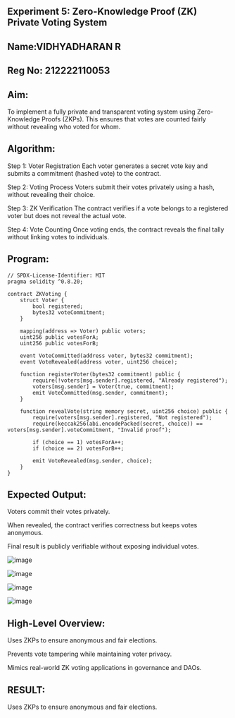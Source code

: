 ## Experiment 5: Zero-Knowledge Proof (ZK) Private Voting System
## Name:VIDHYADHARAN R
## Reg No: 212222110053
## Aim:
To implement a fully private and transparent voting system using Zero-Knowledge Proofs (ZKPs). This ensures that votes are counted fairly without revealing who voted for whom.

## Algorithm:
Step 1: Voter Registration Each voter generates a secret vote key and submits a commitment (hashed vote) to the contract.

Step 2: Voting Process Voters submit their votes privately using a hash, without revealing their choice.

Step 3: ZK Verification The contract verifies if a vote belongs to a registered voter but does not reveal the actual vote.

Step 4: Vote Counting Once voting ends, the contract reveals the final tally without linking votes to individuals.

## Program:
```
// SPDX-License-Identifier: MIT
pragma solidity ^0.8.20;

contract ZKVoting {
    struct Voter {
        bool registered;
        bytes32 voteCommitment;
    }

    mapping(address => Voter) public voters;
    uint256 public votesForA;
    uint256 public votesForB;

    event VoteCommitted(address voter, bytes32 commitment);
    event VoteRevealed(address voter, uint256 choice);

    function registerVoter(bytes32 commitment) public {
        require(!voters[msg.sender].registered, "Already registered");
        voters[msg.sender] = Voter(true, commitment);
        emit VoteCommitted(msg.sender, commitment);
    }

    function revealVote(string memory secret, uint256 choice) public {
        require(voters[msg.sender].registered, "Not registered");
        require(keccak256(abi.encodePacked(secret, choice)) == voters[msg.sender].voteCommitment, "Invalid proof");

        if (choice == 1) votesForA++;
        if (choice == 2) votesForB++;

        emit VoteRevealed(msg.sender, choice);
    }
}
```
## Expected Output:
Voters commit their votes privately.

When revealed, the contract verifies correctness but keeps votes anonymous.

Final result is publicly verifiable without exposing individual votes.

![image](https://github.com/user-attachments/assets/b534e87b-647a-4d2a-83eb-4651b6583df4)


![image](https://github.com/user-attachments/assets/ef0ea3d6-8256-4378-88fd-3c72285fb400)


![image](https://github.com/user-attachments/assets/be9bc439-fcbf-4df3-a633-1ded0258b6b2)

![image](https://github.com/user-attachments/assets/907bf58c-919f-4b44-9eb4-3d8549bdca45)

## High-Level Overview:
Uses ZKPs to ensure anonymous and fair elections.

Prevents vote tampering while maintaining voter privacy.

Mimics real-world ZK voting applications in governance and DAOs.

## RESULT:
Uses ZKPs to ensure anonymous and fair elections.
